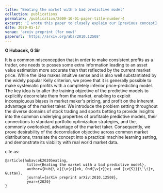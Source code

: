 ```yaml
---
title: "Beating the market with a bad predictive model"
collection: publications
permalink: /publication/2009-10-01-paper-title-number-4
excerpt: 'I wrote this paper to closely explain our [previous concept](http://ida.felk.cvut.cz/zelezny/pubs/ijf.2019.pdf) of exploiting sports betting market with ML'
date: 2020-05-17
venue: 'arxiv preprint (for now)'
paperurl: 'https://arxiv.org/abs/2010.12508'
---
```

**O Hubacek, G Sir**

It is a common misconception that in order to make consistent profits as a trader, one needs to posses some extra information leading to an asset value estimation more accurate than that reflected by the current market price. While the idea makes intuitive sense and is also well substantiated by the widely popular Kelly criterion, we prove that it is generally possible to make systematic profits with a completely inferior price-predicting model. The key idea is to alter the training objective of the predictive models to explicitly decorrelate them from the market, enabling to exploit inconspicuous biases in market maker's pricing, and profit on the inherent advantage of the market taker. We introduce the problem setting throughout the diverse domains of stock trading and sports betting to provide insights into the common underlying properties of profitable predictive models, their connections to standard portfolio optimization strategies, and the, commonly overlooked, advantage of the market taker. Consequently, we prove desirability of the decorrelation objective across common market distributions, translate the concept into a practical machine learning setting, and demonstrate its viability with real world market data.

cite as:
```
@article{hubavcek2020beating,
          title={Beating the market with a bad predictive model},
          author={Hub{\'a}{\v{c}}ek, Ond{\v{r}}ej and {\v{S}}{\'\i}r, Gustav},
          journal={arXiv preprint arXiv:2010.12508},
          year={2020}
}
```